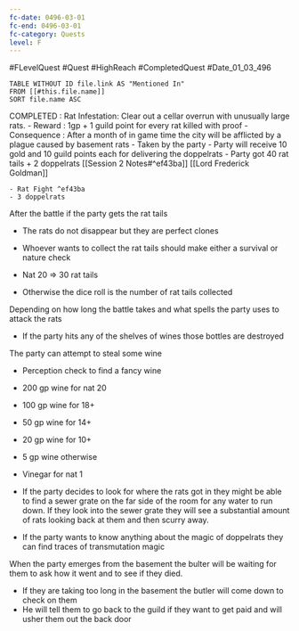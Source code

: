 ```yaml
---
fc-date: 0496-03-01
fc-end: 0496-03-01
fc-category: Quests
level: F
---
```

#FLevelQuest #Quest #HighReach #CompletedQuest #Date_01_03_496 

```dataview
TABLE WITHOUT ID file.link AS "Mentioned In"
FROM [[#this.file.name]]
SORT file.name ASC
```


COMPLETED : Rat Infestation: Clear out a cellar overrun with unusually large rats.
	- Reward : 1gp + 1 guild point for every rat killed with proof
	- Consequence : After a month of in game time the city will be afflicted by a plague caused by basement rats
	- Taken by the party - Party will receive 10 gold and 10 guild points each for delivering the doppelrats
	- Party got 40 rat tails + 2 doppelrats
[[Session 2 Notes#^ef43ba]]
[[Lord Frederick Goldman]]


	- Rat Fight ^ef43ba
	- 3 doppelrats

After the battle if the party gets the rat tails

- The rats do not disappear but they are perfect clones
- Whoever wants to collect the rat tails should make either a survival or nature check

- Nat 20 => 30 rat tails
- Otherwise the dice roll is the number of rat tails collected

Depending on how long the battle takes and what spells the party uses to attack the rats

- If the party hits any of the shelves of wines those bottles are destroyed

The party can attempt to steal some wine

- Perception check to find a fancy wine

- 200 gp wine for nat 20
- 100 gp wine for 18+
- 50 gp wine for 14+
- 20 gp wine for 10+
- 5 gp wine otherwise
- Vinegar for nat 1

- If the party decides to look for where the rats got in they might be able to find a sewer grate on the far side of the room for any water to run down. If they look into the sewer grate they will see a substantial amount of rats looking back at them and then scurry away.
- If the party wants to know anything about the magic of doppelrats they can find traces of transmutation magic

When the party emerges from the basement the bulter will be waiting for them to ask how it went and to see if they died.

- If they are taking too long in the basement the butler will come down to check on them
- He will tell them to go back to the guild if they want to get paid and will usher them out the back door